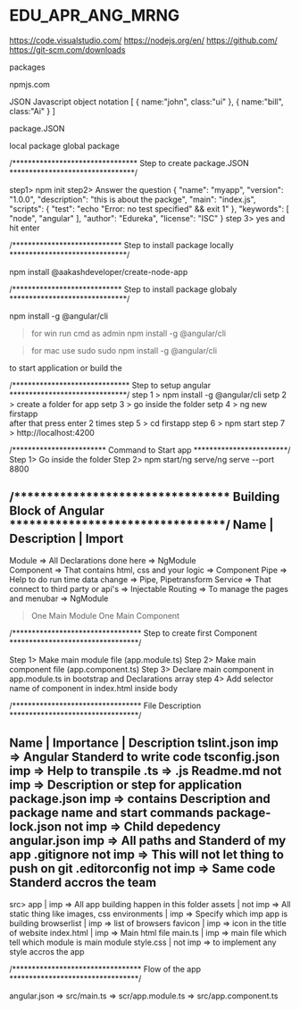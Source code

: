 # EDU_APR_ANG_MRNG

https://code.visualstudio.com/
https://nodejs.org/en/
https://github.com/
https://git-scm.com/downloads

packages

npmjs.com

JSON
Javascript object notation
[
    {
        name:"john",
        class:"ui"
    },
    {
        name:"bill",
        class:"Ai"
    }
]

package.JSON

local package
global package

/********************************
   Step to create package.JSON
********************************/

step1> npm init
step2>  Answer the question
{
  "name": "myapp",
  "version": "1.0.0",
  "description": "this is about the packge",
  "main": "index.js",
  "scripts": {
    "test": "echo \"Error: no test specified\" && exit 1"
  },
  "keywords": [
    "node",
    "angular"
  ],
  "author": "Edureka",
  "license": "ISC"
}
step 3> yes and hit enter

/****************************
    Step to install package locally
******************************/

npm install @aakashdeveloper/create-node-app

/****************************
    Step to install package globaly
******************************/

npm install -g @angular/cli

> for win run cmd as admin
npm install -g @angular/cli

> for mac use sudo
sudo npm install -g @angular/cli

to start application or build the

/******************************
    Step to setup angular
******************************/
step 1 > npm install -g @angular/cli
setp 2 > create a folder for app
setp 3 > go inside the folder
setp 4 > ng new firstapp  
after that press enter 2 times
step 5 > cd firstapp
step 6 > npm start
step 7 > http://localhost:4200

/************************
    Command to Start app
************************/
Step 1> Go inside the folder
Step 2> npm start/ng serve/ng serve --port 8800

/*********************************
    Building Block of Angular
*********************************/
Name       |    Description                          |  Import
----------------------------------------------------------------
Module     => All Declarations done here             => NgModule       
Component  => That contains html, css and your logic => Component
Pipe       => Help to do run time data change        => Pipe, Pipetransform
Service    => That connect to third party or api's   => Injectable
Routing    => To manage the pages  and menubar       => NgModule

> One Main Module
> One Main Component


/*********************************
   Step to create first Component
*********************************/

Step 1> Make main module file (app.module.ts)
Step 2> Make main component file (app.component.ts)
Step 3> Declare main component in app.module.ts 
        in bootstrap and Declarations array
step 4> Add selector name of component in index.html inside body


/*********************************
   File Description
*********************************/

Name             | Importance  |      Description
tslint.json         imp        => Angular Standerd to write code 
tsconfig.json       imp        => Help to transpile .ts => .js
Readme.md           not imp    => Description or step for application
package.json        imp        => contains Description and package name and start commands
package-lock.json   not imp    => Child depedency 
angular.json        imp        => All paths and Standerd of my app 
.gitignore          not imp    => This will not let thing to push on git
.editorconfig       not imp    => Same code Standerd accros the team
------------------------
src> 
app             | imp         => All app building happen in this folder
assets          | not imp     => All static thing like images, css
environments    | imp         => Specify which imp app is building
browserlist     | imp         => list of browsers
favicon         | imp         => icon in the title of website
index.html      | imp         => Main html file
main.ts         | imp         => main file which tell which module is main module
style.css       | not imp     => to implement any style accros the app

/*********************************
   Flow of the app
*********************************/

angular.json => src/main.ts => scr/app.module.ts => src/app.component.ts
      
